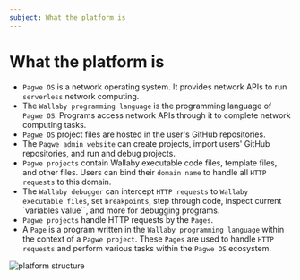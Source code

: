 ```yaml
---
subject: What the platform is
---
```

# What the platform is

- `Pagwe OS` is a network operating system. It provides network APIs to run `serverless` network computing.
- The `Wallaby programming language` is the programming language of `Pagwe OS`. Programs access network APIs through it to complete network computing tasks.
- `Pagwe OS` project files are hosted in the user's GitHub repositories.
- The `Pagwe admin website` can create projects, import users' GitHub repositories, and run and debug projects.
- `Pagwe projects` contain Wallaby executable code files, template files, and other files. Users can bind their `domain name` to handle all `HTTP requests` to this domain.
- The `Wallaby debugger` can intercept `HTTP requests` to `Wallaby executable files`, set `breakpoints`, step through code, inspect current `variables value``, and more for debugging programs.
- `Pagwe projects` handle HTTP requests by the `Pages`. 
- A `Page` is a program written in the `Wallaby programming language` within the context of a `Pagwe project`. These `Pages` are used to handle `HTTP requests` and perform various tasks within the `Pagwe OS` ecosystem.

![platform structure](/public/images/wby_platform.png)
